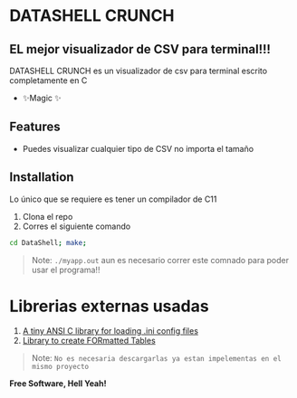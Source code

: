# DATASHELL CRUNCH
## EL mejor visualizador de CSV para terminal!!!


DATASHELL CRUNCH es un visualizador de csv para terminal escrito completamente en C
- ✨Magic ✨

## Features
- Puedes visualizar cualquier tipo de CSV no importa el tamaño


## Installation

Lo único que se requiere es tener un compilador de C11

1) Clona el repo 
2) Corres el siguiente comando
```sh
cd DataShell; make;
```
> Note: `./myapp.out` aun es necesario correr este comnado para poder usar el programa!!

# Librerias externas usadas
1) [A tiny ANSI C library for loading .ini config files](https://github.com/rxi/ini)
2) [Library to create FORmatted Tables](https://github.com/seleznevae/libfort)
> Note: `No es necesaria descargarlas ya estan impelementas en el mismo proyecto`




**Free Software, Hell Yeah!**
